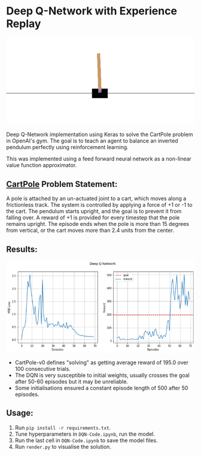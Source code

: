 # Deep Q-Network with Experience Replay

![](./images/cartpolegif.gif)

Deep Q-Network implementation using Keras to solve the CartPole problem in OpenAI's gym. The goal is to teach an agent to balance an inverted pendulum perfectly using reinforcement learning.

This was implemented using a feed forward neural network as a non-linear value function approximator.

## [CartPole](https://gym.openai.com/envs/CartPole-v0/) Problem Statement:
A pole is attached by an un-actuated joint to a cart, which moves along a frictionless track. The system is controlled by applying a force of +1 or -1 to the cart. The pendulum starts upright, and the goal is to prevent it from falling over. A reward of +1 is provided for every timestep that the pole remains upright. The episode ends when the pole is more than 15 degrees from vertical, or the cart moves more than 2.4 units from the center.

## Results:
![](./images/dqncleanbg.png)
* CartPole-v0 defines "solving" as getting average reward of 195.0 over 100 consecutive trials.
* The DQN is very susceptible to initial weights, usually crosses the goal after 50-60 episodes but it may be unreliable.
* Some initialisations ensured a constant episode length of 500 after 50 episodes.

## Usage:
1. Run ```pip install -r requirements.txt```.
2. Tune hyperparameters in ```DQN-Code.ipynb```, run the model.
3. Run the last cell in ```DQN-Code.ipynb``` to save the model files.
4. Run ```render.py``` to visualise the solution.
